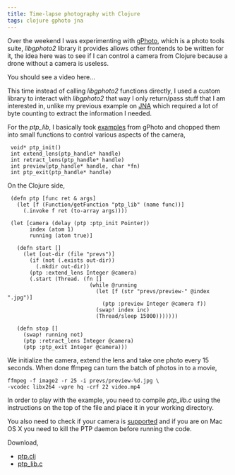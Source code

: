 ```yaml
---
title: Time-lapse photography with Clojure
tags: clojure gphoto jna
---
```


Over the weekend I was experimenting with
[gPhoto](http://www.gphoto.org/), which is a photo tools suite,
*libgphoto2* library it provides allows other frontends to be written
for it, the idea here was to see if I can control a camera from Clojure
because a drone without a camera is useless.

<p id='timelapse-preview'>You should see a video here...</p>
<script type='text/javascript' src='/swfobject.js'></script>
<script type='text/javascript'>
	var s1 = new SWFObject('/player.swf','player','320','240','9');
	s1.addParam('allowfullscreen','true');
	s1.addParam('allowscriptaccess','always');
	s1.addParam('flashvars','file=/video/gphoto-time-lapse.mp4');
	s1.write('timelapse-preview');
</script>

This time instead of calling *libgphoto2* functions directly, I used a
custom library to interact with *libgphoto2* that way I only return/pass
stuff that I am interested in, unlike my previous example on
[JNA](http://nakkaya.com/2009/11/16/java-native-access-from-clojure/)
which required a lot of byte counting to extract the information I
needed.

For the *ptp_lib*, I basically took
[examples](http://www.google.com/codesearch/p?hl=en#_cGRBGQmfbU/trunk/libgphoto2/examples/sample-capture.c&q=gphoto2%20sample%20capture&d=3)
from gPhoto and chopped them into small functions to control various
aspects of the camera,

     void* ptp_init()
     int extend_lens(ptp_handle* handle)
     int retract_lens(ptp_handle* handle)
     int preview(ptp_handle* handle, char *fn)
     int ptp_exit(ptp_handle* handle)

On the Clojure side,

     (defn ptp [func ret & args]
       (let [f (Function/getFunction "ptp_lib" (name func))]
         (.invoke f ret (to-array args))))

     (let [camera (delay (ptp :ptp_init Pointer))
           index (atom 1)
           running (atom true)]
  
       (defn start []
         (let [out-dir (file "prevs")]
           (if (not (.exists out-dir))
             (.mkdir out-dir))
           (ptp :extend_lens Integer @camera)
           (.start (Thread. (fn []
                              (while @running
                                (let [f (str "prevs/preview-" @index ".jpg")]
                                  (ptp :preview Integer @camera f))
                                (swap! index inc)
                                (Thread/sleep 15000)))))))
  
       (defn stop []
         (swap! running not)
         (ptp :retract_lens Integer @camera)
         (ptp :ptp_exit Integer @camera)))

We initialize the camera, extend the lens and take one photo every 15
seconds. When done ffmpeg can turn the batch of photos in to a movie,

    ffmpeg -f image2 -r 25 -i prevs/preview-%d.jpg \ 
    -vcodec libx264 -vpre hq -crf 22 video.mp4

In order to play with the example, you need to compile *ptp_lib.c* using
the instructions on the top of the file and place it in your working
directory.

You also need to check if your camera is
[supported](http://www.gphoto.org/doc/remote/) and if you are on Mac OS
X you need to kill the PTP daemon before running the code.

Download,

 - [ptp.clj](/code/clojure/gphoto-time-lapse/ptp.clj)
 - [ptp_lib.c](/code/clojure/gphoto-time-lapse/ptp_lib.c)
